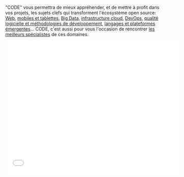 "CODE" vous permettra de mieux appréhender, et de mettre à profit dans vos projets,
les sujets clefs qui transforment l'écosystème open source:
[Web](/fr/tracks/23), [mobiles et tablettes](/fr/tracks/20), [Big Data](/fr/tracks/15), [infrastructure cloud](/fr/tracks/21), [DevOps](/fr/tracks/25),
[qualité logicielle et méthodologies de développement](/fr/tracks/12), [langages et plateformes émergentes](/fr/tracks/28)... CODE, c'est aussi pour
vous l'occasion de rencontrer [les meilleurs spécialistes](/fr/speakers/?theme=code) de ces domaines.

<iframe width="550" height="413" src="//www.youtube.com/embed/AYqhWokc0jE" frameborder="0" allowfullscreen></iframe>
